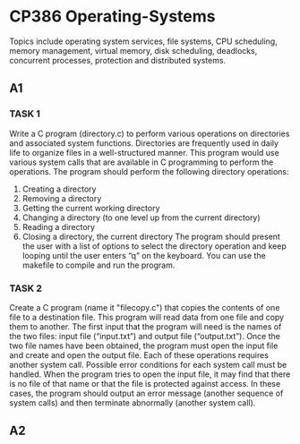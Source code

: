 # CP386 Operating-Systems
Topics include operating system services, file systems, CPU scheduling, memory management, virtual memory, disk scheduling, deadlocks, concurrent processes, protection and distributed systems.

## A1
### TASK 1  
Write a C program (directory.c) to perform various operations on directories and associated system functions. Directories are frequently used in daily life to organize files in a well-structured manner. This program would use various system calls that are available in C programming to perform the operations. The program should perform the following directory operations:  

1. Creating a directory
2. Removing a directory
3. Getting the current working directory
4. Changing a directory (to one level up from the current directory)
5. Reading a directory
6. Closing a directory, the current directory
The program should present the user with a list of options to select the directory operation and keep looping until the user enters “q” on the keyboard. You can use the makefile to compile and run the program.

### TASK 2  
Create a C program (name it "filecopy.c") that copies the contents of one file to a destination file. This program will read data from one file and copy them to another. The first input that the program will need is the names of the two files: input file (“input.txt”) and output file (“output.txt”). Once the two file names have been obtained, the program must open the input file and create and open the output file. Each of these operations requires another system call. Possible error conditions for each system call must be handled. When the program tries to open the input file, it may find that there is no file of that name or that the file is protected against access. In these cases, the program should output an error message (another sequence of system calls) and then terminate abnormally (another system call).  

## A2



